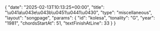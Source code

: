{
    "date": "2025-02-13T10:13:25+00:00",
    "title": "\u041a\u043e\u043b\u0451\u0441\u0430",
    "type": "miscellaneous",
    "layout": "songpage",
    "params": {
        "id": "kolesa",
        "tonality": "G",
        "year": "1981",
        "chordsStartAt": 51,
        "textFinishAtLine": 33
    }
}